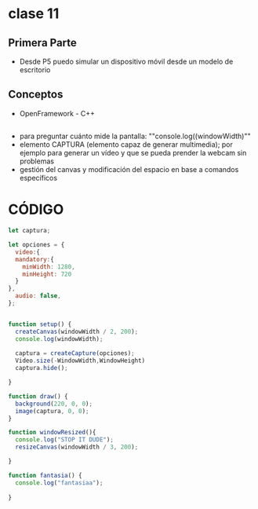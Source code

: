 # clase 11

## Primera Parte

* Desde P5 puedo simular un dispositivo móvil desde un modelo de escritorio

## Conceptos

* OpenFramework - C++

##

* para preguntar cuánto mide la pantalla: ""console.log((windowWidth)""
* elemento CAPTURA (elemento capaz de generar multimedia); por ejemplo para generar un vídeo y que se pueda prender la webcam sin problemas
* gestión del canvas y modificación del espacio en base a comandos específicos

# CÓDIGO

``` javascript
let captura;

let opciones = {
  video:{
  mandatory:{
    minWidth: 1280,
    minHeight: 720
  }
},
  audio: false,
};


function setup() {
  createCanvas(windowWidth / 2, 200);
  console.log(windowWidth);
  
  captura = createCapture(opciones);
  Video.size(-WindowWidth,WindowHeight)
  captura.hide();

}

function draw() {
  background(220, 0, 0);
  image(captura, 0, 0);
}

function windowResized(){
  console.log("STOP IT DUDE");
  resizeCanvas(windowWidth / 3, 200);

}

function fantasia() { 
  console.log("fantasiaa");
  
}

```
